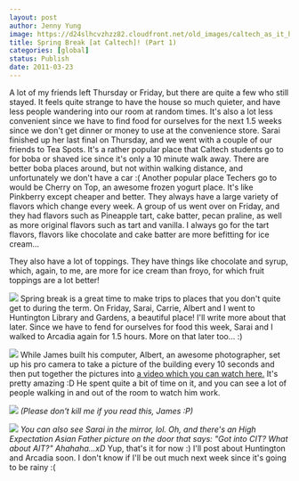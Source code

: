 ```yaml
---
layout: post
author: Jenny Yung
image: https://d24slhcvzhzz82.cloudfront.net/old_images/caltech_as_it_happens/6a0105349b8251970b014e86da3013970d.jpg
title: Spring Break [at Caltech]! (Part 1)
categories: [global]
status: Publish
date: 2011-03-23
---
```


A lot of my friends left Thursday or Friday, but there are quite a few who still stayed. It feels quite strange to have the house so much quieter, and have less people wandering into our room at random times. It's also a lot less convenient since we have to find food for ourselves for the next 1.5 weeks since we don't get dinner or money to use at the convenience store. Sarai finished up her last final on Thursday, and we went with a couple of our friends to Tea Spots. It's a rather popular place that Caltech students go to for boba or shaved ice since it's only a 10 minute walk away. There are better boba places around, but not within walking distance, and unfortunately we don't have a car :(
Another popular place Techers go to would be Cherry on Top, an awesome frozen yogurt place. It's like Pinkberry except cheaper and better. They always have a large variety of flavors which change every week. A group of us went over on Friday, and they had flavors such as Pineapple tart, cake batter, pecan praline, as well as more original flavors such as tart and vanilla. I always go for the tart flavors, flavors like chocolate and cake batter are more befitting for ice cream...

They also have a lot of toppings. They have things like chocolate and syrup, which, again, to me, are more for ice cream than froyo, for which fruit toppings are a lot better!


![](https://d24slhcvzhzz82.cloudfront.net/old_images/caltech_as_it_happens/6a0105349b8251970b014e5fff571f970c.jpg)
Spring break is a great time to make trips to places that you don't quite get to during the term. On Friday, Sarai, Carrie, Albert and I went to Huntington Library and Gardens, a beautiful place! I'll write more about that later. Since we have to fend for ourselves for food this week, Sarai and I walked to Arcadia again for 1.5 hours. More on that later too... :)


![](https://d24slhcvzhzz82.cloudfront.net/old_images/6a0105349b8251970b014e5fff54eb970c.jpg)
While James built his computer, Albert, an awesome photographer, set up his pro camera to take a picture of the building every 10 seconds and then put together the pictures into [a video which you can watch here.](https://saharacremona.smugmug.com/Caltech-1/Random/032011/16047934_4rmeZ#1221372273_Kgcx2-A-LB) It's pretty amazing :D He spent quite a bit of time on it, and you can see a lot of people walking in and out of the room to watch him work.


![](https://d24slhcvzhzz82.cloudfront.net/old_images/6a0105349b8251970b014e5fff64df970c.jpg)
*(Please don't kill me if you read this, James :P)*


![](https://d24slhcvzhzz82.cloudfront.net/old_images/caltech_as_it_happens/6a0105349b8251970b014e86da4163970d.jpg)
*You can also see Sarai in the mirror, lol.*
*Oh, and there's an High Expectation Asian Father picture on the door that says:*
*"Got into CIT? What about AIT?" Ahahaha...xD*
Yup, that's it for now :) I'll post about Huntington and Arcadia soon. I don't know if I'll be out much next week since it's going to be rainy :(
